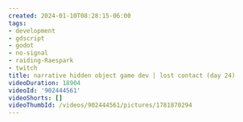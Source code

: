 ```yaml
---
created: 2024-01-10T08:28:15-06:00
tags:
- development
- gdscript
- godot
- no-signal
- raiding-Raespark
- twitch
title: narrative hidden object game dev | lost contact (day 24)
videoDuration: 18904
videoId: '902444561'
videoShorts: []
videoThumbId: /videos/902444561/pictures/1781870294
---
```

